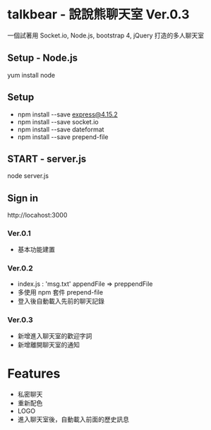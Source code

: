 # talkbear - 說說熊聊天室 Ver.0.3

一個試著用 Socket.io, Node.js, bootstrap 4, jQuery 打造的多人聊天室

## Setup - Node.js
yum install node

## Setup
 - npm install --save express@4.15.2
 - npm install --save socket.io
 - npm install --save dateformat
 - npm install --save prepend-file

## START - server.js
node server.js

## Sign in
http://locahost:3000


### Ver.0.1
 - 基本功能建置

### Ver.0.2
 - index.js : 'msg.txt' appendFile => preppendFile
 - 多使用 npm 套件 prepend-file
 - 登入後自動載入先前的聊天記錄

### Ver.0.3
 - 新增進入聊天室的歡迎字詞
 - 新增離開聊天室的通知

# Features
 - 私密聊天
 - 重新配色
 - LOGO
 - 進入聊天室後，自動載入前面的歷史訊息